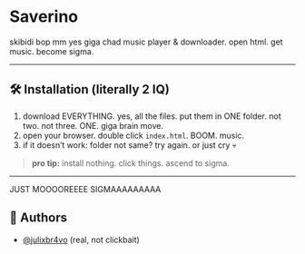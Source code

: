 
# Saverino

skibidi bop mm yes giga chad music player & downloader. open html. get music. become sigma.

---

## 🛠️ Installation (literally 2 IQ)

1. download EVERYTHING. yes, all the files. put them in ONE folder. not two. not three. ONE. giga brain move.
2. open your browser. double click `index.html`. BOOM. music.
3. if it doesn’t work: folder not same? try again. or just cry 💀

> **pro tip:** install nothing. click things. ascend to sigma.

---
JUST MOOOOREEEE SIGMAAAAAAAAA

## 🧠 Authors

- [@julixbr4vo](https://www.github.com/julixbr4vo) (real, not clickbait)

